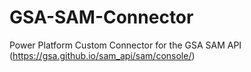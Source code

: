 # GSA-SAM-Connector
Power Platform Custom Connector for the GSA SAM API (https://gsa.github.io/sam_api/sam/console/)

